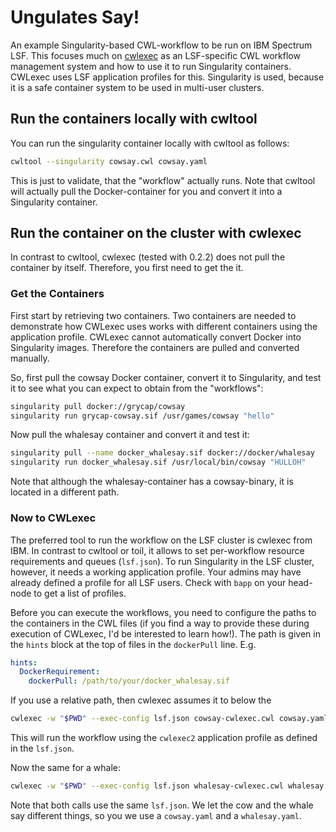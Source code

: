 # Ungulates Say! 

An example Singularity-based CWL-workflow to be run on IBM Spectrum LSF. This focuses much on [cwlexec](https://github.com/IBMSpectrumComputing/cwlexec) as an LSF-specific CWL workflow management system and how to use it to run Singularity containers. CWLexec uses LSF application profiles for this. Singularity is used, because it is a safe container system to be used in multi-user clusters.

## Run the containers locally with cwltool

You can run the singularity container locally with cwltool as follows:

```bash
cwltool --singularity cowsay.cwl cowsay.yaml
```

This is just to validate, that the "workflow" actually runs. Note that cwltool will actually pull the Docker-container for you and convert it into a Singularity container.

## Run the container on the cluster with cwlexec

In contrast to cwltool, cwlexec (tested with 0.2.2) does not pull the container by itself. Therefore, you first need to get the it.

### Get the Containers

First start by retrieving two containers. Two containers are needed to demonstrate how CWLexec uses works with different containers using the application profile. CWLexec cannot automatically convert Docker into Singularity images. Therefore the containers are pulled and converted manually. 

So, first pull the cowsay Docker container, convert it to Singularity, and test it to see what you can expect to obtain from the "workflows":

```bash
singularity pull docker://grycap/cowsay
singularity run grycap-cowsay.sif /usr/games/cowsay "hello"
```

Now pull the whalesay container and convert it and test it:

```bash
singularity pull --name docker_whalesay.sif docker://docker/whalesay
singularity run docker_whalesay.sif /usr/local/bin/cowsay "HULLOH"
```

Note that although the whalesay-container has a cowsay-binary, it is located in a different path.

### Now to CWLexec

The preferred tool to run the workflow on the LSF cluster is cwlexec from IBM. In contrast to cwltool or toil, it allows to set per-workflow resource requirements and queues (`lsf.json`). To run Singularity in the LSF cluster, however, it needs a working application profile. Your admins may have already defined a profile for all LSF users. Check with `bapp` on your head-node to get a list of profiles.

Before you can execute the workflows, you need to configure the paths to the containers in the CWL files (if you find a way to provide these during execution of CWLexec, I'd be interested to learn how!). The path is given in the `hints` block at the top of files in the `dockerPull` line. E.g.

```yaml
hints:
  DockerRequirement:
    dockerPull: /path/to/your/docker_whalesay.sif
```

If you use a relative path, then cwlexec assumes it to below the 


```bash
cwlexec -w "$PWD" --exec-config lsf.json cowsay-cwlexec.cwl cowsay.yaml
```

This will run the workflow using the `cwlexec2` application profile as defined in the `lsf.json`.

Now the same for a whale:

```bash
cwlexec -w "$PWD" --exec-config lsf.json whalesay-cwlexec.cwl whalesay.yaml
```

Note that both calls use the same `lsf.json`. We let the cow and the whale say different things, so you we use a `cowsay.yaml` and a `whalesay.yaml`. 

